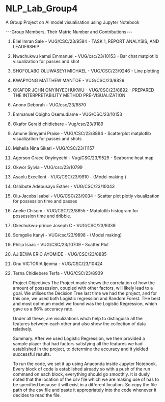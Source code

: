 # NLP_Lab_Group4
A Group Project on AI model visualisation using Jupyter Notebook

---Group Members, Their Matric Number and Contributions---

1. Eliel Imran Sale - VUG/CSC/23/9594 - TASK 1, REPORT ANALYSIS, AND LEADERSHIP
2. Nwachukwu kamsi Emmanuel - VUG/csc/23/10153 - Bar chat matplotlib visualization for passes and shot
3. SHOFOLABO OLUWASEYI MICHAEL - VUG/CSC/23/9246 - Line plotting
4. KWAPYONG MATTHEW MANTOE - VUG/CSC/23/8829
5. OKAFOR JOHN ONYINYECHUKWU - VUG/CSC/23/8892 - PREPARED THE INTERPRETABILITY METHOD PRE-VISUALIZATION
6. Anono Deborah - VUG/csc/23/9870
7. Emmanuel Obigho Osemudiame - VUG/CSC/23/10153
8. Okafor Gerald chidiebere - Vug/csc/23/9189
9. Amune Sireyami Praise - VUG/CSC/23/8894 - Scatterplot matplotlib visualization for passes and shots
10. Mshelia Nina Sikari - VUG/CSC/23/11157
11. Agorson Grace Onyinyechi - Vug/CSC/23/9529 - Seaborne heat map
12. Okwor Sylvia - VUG/csc/23/10799
13. Asaolu Excellent - VUG/CSC/23/9910 - (Model making )
14. Oshibote Adebusayo Esther - VUG/CSC/23/10043
15. Olu-Jacobs Isabel - VUG/CSC/23/9034 - Scatter plot plotly visualization for possession time and passes
16. Aneke Chisom - VUG/CSC/23/8855 - Matplotlib histogram for possession time and dribble.
17. Okechukwu-prince Joseph C - VUG/CSC/23/9339
18. Somgolie Itanyi - VUG/csc/23/9898 - (Model making)
19. Philip Isaac - VUG/CSC/23/10709 - Scatter Plot
20. AJIBEWA ERIC AYOMIDE - VUG/CSC/23/8885
21. Onu VICTORIA Ijeoma - VUG/CSC/23/10424
22. Terna Chidiebere Terfa - VUG/CSC/23/8939


    Project Objectives
    The Project made shows the correlation of how the amount of possession, coupled with other factors, will likely lead to a goal.
    We utilises the Decision Tree last time we had the project, and for this one, we used both Logistic regression and Random
    Forest. THe best and most optimum model we found was the Logistic Regression, which gave us a 66% accuracy rate.

    Under all these, are visulizations whch help to distinguish all the features between each other and also show the collection
    of data relatively.

    Summary.
    After we used Logistic Regression, we then provided a sample player that had factors satisfying all the features we had
    established in the project, to determine the accuracy and it yielded successful results.

    To run the code, we set it up using Anaconda inside Jupyter Notebook. Every block of code is established already so with
    a push of the run command on each block, everything should go smoothly.
    It is duely noted that the location of the csv file which we are making use of has to be specified because it will exist
    in a different location. So copy the file path of the csv file and paste it appropriately into the code whenever it decides
    to read the file.

